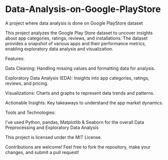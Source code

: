 # Data-Analysis-on-Google-PlayStore
A project where data analysis is done on Google PlayStore dataset

This project analyzes the Google Play Store dataset to uncover insights about app categories, ratings, reviews, and installations. The dataset provides a snapshot of various apps and their performance metrics, enabling exploratory data analysis and visualization.

Features:

Data Cleaning: Handling missing values and formatting data for analysis.

Exploratory Data Analysis (EDA): Insights into app categories, ratings, reviews, and pricing.

Visualizations: Charts and graphs to represent data trends and patterns.

Actionable Insights: Key takeaways to understand the app market dynamics.


Tools and Technologies:

I've used Python, pandas, Matplotlib & Seaborn for the overall Data Preprocessing and Exploratory Data Analysis

This project is licensed under the MIT License.

Contributions are welcome! Feel free to fork the repository, make your changes, and submit a pull request!
